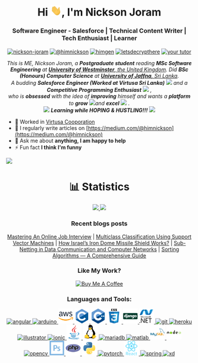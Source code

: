 <h1 align="center">Hi <img src="https://raw.githubusercontent.com/ABSphreak/ABSphreak/master/gifs/Hi.gif" width="30px">, I'm Nickson Joram</h1>
<h3 align="center">Software Engineer - Salesforce | Technical Content Writer | Tech Enthusiast | Learner</h3>
<p align="center">
<a href="https://www.linkedin.com/in/nickson-joram/" target="blank"><img align="center" src="https://cdn.jsdelivr.net/npm/simple-icons@3.0.1/icons/linkedin.svg" alt="nickson-joram" height="30" width="40" /></a>
<a href="https://himnickson.medium.com/" target="blank"><img align="center" src="https://cdn.jsdelivr.net/npm/simple-icons@3.0.1/icons/medium.svg" alt="@himnickson" height="30" width="40" /></a>
<a href="https://twitter.com/himgen/" target="blank"><img align="center" src="https://cdn.jsdelivr.net/npm/simple-icons@3.0.1/icons/twitter.svg" alt="himgen" height="30" width="40" /></a>
<a href="https://letsdecrypthere.blogspot.com/" target="blank"><img align="center" src="https://cdn.jsdelivr.net/npm/simple-icons@3.0.1/icons/blogger.svg" alt="letsdecrypthere" height="30" width="40" /></a>
<a href="https://www.youtube.com/c/your tutor/" target="blank"><img align="center" src="https://cdn.jsdelivr.net/npm/simple-icons@3.0.1/icons/youtube.svg" alt="your tutor" height="30" width="40" /></a>
</p>
</p>

<p align="center">
  <em>
    This is ME, Nickson Joram, a <b>Postgraduate student</b> reading <b>MSc Software Engineering</b> at <a href="https://www.westminster.ac.uk/"> <b>University of Westminster</b>, the United Kingdom</a>. Did <b>BSc (Honours) Computer Science</b> at <a href="http://www.jfn.ac.lk/"> <b>University of Jaffna</b>, Sri Lanka</a>. <br>
    A budding <b>Salesforce Engineer (Worked at Virtusa Sri Lanka)</b> <img src="https://github.com/TheDudeThatCode/TheDudeThatCode/blob/master/Assets/Developer.gif" width="30px"> and a <b>Competitive Programming Enthusiast</b>&nbsp;<img src="https://github.com/TheDudeThatCode/TheDudeThatCode/blob/master/Assets/Designer.gif" width="36px">&nbsp,<br>who is <b>obsessed</b>
    with the idea of <b>improving</b> himself and wants a <b>platform</b> to 
    <b>grow</b> <img src="https://github.com/TheDudeThatCode/TheDudeThatCode/blob/master/Assets/Rocket.gif" width="18px">and 
    <b>excel</b> <img src="https://github.com/TheDudeThatCode/TheDudeThatCode/blob/master/Assets/Medal.gif" width="20px">&nbsp.
  </em> 
  <br>
  <img src="https://media.giphy.com/media/VgCDAzcKvsR6OM0uWg/giphy.gif" width="50" /> <b><i>Learning while HOPING & HUSTLING!!!</i></b> <img src="https://media.giphy.com/media/7j2hfyeVcDtf2/giphy.gif" width="50" />
</p>

- 🔭 Worked in [Virtusa Cooporation](https://www.virtusa.com/)
- 📝 I regularly write articles on [https://medium.com/@himnickson](https://medium.com/@himnickson)
- 💬 Ask me about **anything, I am happy to help**
- ⚡ Fun fact **I think I'm funny**


![](https://shields-io-visitor-counter.herokuapp.com/badge?page=raklaptudirm.raklaptudirm&&label=Profile%20Visitors&style=for-the-badge&color=0088cc)

<h1 align="center"> 📊 Statistics </h1>

<p align="center">
  <a href="https://github.com/iamnickson/github-readme-stats">
    <img src="https://github-readme-stats.vercel.app/api?username=iamnickson&show_icons=true&bg_color=0d1117&text_color=FFF&border_color=444" height="165">
  </a>
  <a href="https://github.com/iamnickson/github-readme-stats">
    <img src="https://github-readme-stats.vercel.app/api/top-langs/?username=iamnickson&layout=compact&bg_color=0d1117&text_color=FFF&border_color=444"  height="165">
  </a>
  <br>
  <!--<a href="https://github.com/iamnickson/github-readme-stats">
    <img src="https://github-readme-stats.vercel.app/api/wakatime?username=iamnickson&bg_color=0d1117&text_color=FFF&border_color=444">
  </a>-->
</p>

<h3 align="center">Recent blogs posts</h3>

<p align="center"> <a href="https://himnickson.medium.com/mastering-an-online-job-interview-a39b4060abb9">Mastering An Online Job Interview</a> | <a href="https://medium.com/nerd-for-tech/multiclass-classification-using-support-vector-machines-d8509aa485b2">Multiclass Classification Using Support Vector Machines</a> | <a href="https://himnickson.medium.com/how-israels-iron-dome-missile-shield-works-521e9dd8a35d">How Israel’s Iron Dome Missile Shield Works?</a> | <a href="https://medium.com/nerd-for-tech/sub-netting-in-data-communication-and-computer-networks-e1acf2627c1a">Sub-Netting in Data Communication and Computer Networks</a> | <a href="https://medium.com/analytics-vidhya/sorting-algorithms-a-comprehensive-guide-fe5a2470f2e0">Sorting Algorithms — A Comprehensive Guide</a>

</p>

<!--[Mastering An Online Job Interview](https://himnickson.medium.com/mastering-an-online-job-interview-a39b4060abb9) | [Multiclass Classification Using Support Vector Machines](https://medium.com/nerd-for-tech/multiclass-classification-using-support-vector-machines-d8509aa485b2) | [How Israel’s Iron Dome Missile Shield Works?](https://himnickson.medium.com/how-israels-iron-dome-missile-shield-works-521e9dd8a35d) | [Sub-Netting in Data Communication and Computer Networks](https://medium.com/nerd-for-tech/sub-netting-in-data-communication-and-computer-networks-e1acf2627c1a) | [Sorting Algorithms — A Comprehensive Guide](https://medium.com/analytics-vidhya/sorting-algorithms-a-comprehensive-guide-fe5a2470f2e0)-->


<h3 align="center">Like My Work?</h3>
<p align="center">
<a href="https://www.buymeacoffee.com/iamnickson" target="_blank"><img src="https://cdn.buymeacoffee.com/buttons/v2/default-yellow.png" alt="Buy Me A Coffee" height="60px" width="217px" ></a>
</p>
 
<h3 align="center">Languages and Tools:</h3>
<p align="center"> <a href="https://angular.io" target="_blank"> <img src="https://angular.io/assets/images/logos/angular/angular.svg" alt="angular" width="40" height="40"/> </a> <a href="https://www.arduino.cc/" target="_blank"> <img src="https://cdn.worldvectorlogo.com/logos/arduino-1.svg" alt="arduino" width="40" height="40"/> </a> <a href="https://aws.amazon.com" target="_blank"> <img src="https://raw.githubusercontent.com/devicons/devicon/master/icons/amazonwebservices/amazonwebservices-original-wordmark.svg" alt="aws" width="40" height="40"/> </a> <a href="https://www.cprogramming.com/" target="_blank"> <img src="https://raw.githubusercontent.com/devicons/devicon/master/icons/c/c-original.svg" alt="c" width="40" height="40"/> </a> <a href="https://www.w3schools.com/cpp/" target="_blank"> <img src="https://raw.githubusercontent.com/devicons/devicon/master/icons/cplusplus/cplusplus-original.svg" alt="cplusplus" width="40" height="40"/> </a> <a href="https://www.w3schools.com/css/" target="_blank"> <img src="https://raw.githubusercontent.com/devicons/devicon/master/icons/css3/css3-original-wordmark.svg" alt="css3" width="40" height="40"/> </a> <a href="https://www.djangoproject.com/" target="_blank"> <img src="https://raw.githubusercontent.com/devicons/devicon/master/icons/django/django-original.svg" alt="django" width="40" height="40"/> </a> <a href="https://dotnet.microsoft.com/" target="_blank"> <img src="https://raw.githubusercontent.com/devicons/devicon/master/icons/dot-net/dot-net-original-wordmark.svg" alt="dotnet" width="40" height="40"/> </a> <a href="https://git-scm.com/" target="_blank"> <img src="https://www.vectorlogo.zone/logos/git-scm/git-scm-icon.svg" alt="git" width="40" height="40"/> </a> <a href="https://heroku.com" target="_blank"> <img src="https://www.vectorlogo.zone/logos/heroku/heroku-icon.svg" alt="heroku" width="40" height="40"/> </a> <a href="https://www.adobe.com/in/products/illustrator.html" target="_blank"> <img src="https://www.vectorlogo.zone/logos/adobe_illustrator/adobe_illustrator-icon.svg" alt="illustrator" width="40" height="40"/> </a> <a href="https://ionicframework.com" target="_blank"> <img src="https://upload.wikimedia.org/wikipedia/commons/d/d1/Ionic_Logo.svg" alt="ionic" width="40" height="40"/> </a> <a href="https://www.java.com" target="_blank"> <img src="https://raw.githubusercontent.com/devicons/devicon/master/icons/java/java-original.svg" alt="java" width="40" height="40"/> </a> <a href="https://www.linux.org/" target="_blank"> <img src="https://raw.githubusercontent.com/devicons/devicon/master/icons/linux/linux-original.svg" alt="linux" width="40" height="40"/> </a> <a href="https://mariadb.org/" target="_blank"> <img src="https://www.vectorlogo.zone/logos/mariadb/mariadb-icon.svg" alt="mariadb" width="40" height="40"/> </a> <a href="https://www.mathworks.com/" target="_blank"> <img src="https://upload.wikimedia.org/wikipedia/commons/2/21/Matlab_Logo.png" alt="matlab" width="40" height="40"/> </a> <a href="https://www.mysql.com/" target="_blank"> <img src="https://raw.githubusercontent.com/devicons/devicon/master/icons/mysql/mysql-original-wordmark.svg" alt="mysql" width="40" height="40"/> </a> <a href="https://nodejs.org" target="_blank"> <img src="https://raw.githubusercontent.com/devicons/devicon/master/icons/nodejs/nodejs-original-wordmark.svg" alt="nodejs" width="40" height="40"/> </a> <a href="https://opencv.org/" target="_blank"> <img src="https://www.vectorlogo.zone/logos/opencv/opencv-icon.svg" alt="opencv" width="40" height="40"/> </a> <a href="https://www.photoshop.com/en" target="_blank"> <img src="https://raw.githubusercontent.com/devicons/devicon/master/icons/photoshop/photoshop-line.svg" alt="photoshop" width="40" height="40"/> </a> <a href="https://www.php.net" target="_blank"> <img src="https://raw.githubusercontent.com/devicons/devicon/master/icons/php/php-original.svg" alt="php" width="40" height="40"/> </a> <a href="https://www.python.org" target="_blank"> <img src="https://raw.githubusercontent.com/devicons/devicon/master/icons/python/python-original.svg" alt="python" width="40" height="40"/> </a> <a href="https://pytorch.org/" target="_blank"> <img src="https://www.vectorlogo.zone/logos/pytorch/pytorch-icon.svg" alt="pytorch" width="40" height="40"/> </a> <a href="https://reactjs.org/" target="_blank"> <img src="https://raw.githubusercontent.com/devicons/devicon/master/icons/react/react-original-wordmark.svg" alt="react" width="40" height="40"/> </a> <a href="https://spring.io/" target="_blank"> <img src="https://www.vectorlogo.zone/logos/springio/springio-icon.svg" alt="spring" width="40" height="40"/> </a> <a href="https://www.adobe.com/products/xd.html" target="_blank"> <img src="https://cdn.worldvectorlogo.com/logos/adobe-xd.svg" alt="xd" width="40" height="40"/> </a> </p>
